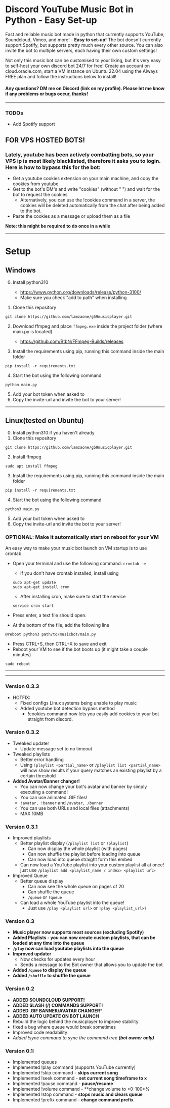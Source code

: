 # Discord YouTube Music Bot in Python - Easy Set-up
Fast and reliable music bot made in python that currently supports YouTube, Soundcloud, Vimeo, and more! - **Easy to set-up!**
The bot doesn't currently support Spotify, but supports pretty much every other source.
You can also invite the bot to multiple servers, each having their own custom settings!


Not only this music bot can be customised to your liking, but it's very easy to self-host your own discord bot 24/7 for free! Create an account on cloud.oracle.com, start a VM instance on Ubuntu 22.04 using the Always FREE plan and follow the instructions below to install!

#### Any questions? DM me on Discord (link on my profile). Please let me know if any problems or bugs occur, thanks! 

---
### TODOs
- Add Spotify support

## FOR VPS HOSTED BOTS!
### Lately, youtube has been actively combatting bots, so your VPS ip is most likely blacklisted, therefore it asks you to login. **Here is how to bypass this for the bot:**
- Get a youtube cookies extension on your main machine, and copy the cookies from youtube
- Get to the bot's DM's and write "cookies" (without " ") and wait for the bot to request the cookies
  - Alternatively, you can use the !cookies command in a server, the cookies will be deleted automatically from the chat after being added to the bot.
- Paste the cookies as a message or upload them as a file

**Note: this might be required to do once in a while**


---
# Setup

## Windows
0. Install python310
    - https://www.python.org/downloads/release/python-3100/
    - Make sure you check "add to path" when installing

1. Clone this repository 
```
git clone https://github.com/lamzaone/g59musicplayer.git
```

2. Download ffmpeg and place `ffmpeg.exe` inside the project folder (where main.py is located)
    - https://github.com/BtbN/FFmpeg-Builds/releases


3. Install the requirements using pip, running this command inside the main folder
```
pip install -r requirements.txt
```
4. Start the bot using the following command
```
python main.py
```
5. Add your bot token when asked to
6. Copy the invite-url and invite the bot to your server!

---
## Linux(tested on Ubuntu)

0. Install python310 if you haven't already
1. Clone this repository 
```
git clone https://github.com/lamzaone/g59musicplayer.git
```
2. Install ffmpeg
```
sudo apt install ffmpeg
```
3. Install the requirements using pip, running this command inside the main folder

```
pip install -r requirements.txt
```


4. Start the bot using the following command
```
python3 main.py
```
5. Add your bot token when asked to
6. Copy the invite-url and invite the bot to your server!


### OPTIONAL: Make it automatically start on reboot for your VM

An easy way to make your music bot launch on VM startup is to use crontab.
- Open your terminal and use the following command:  `crontab -e`
    - If you don't have crontab installed, install using

    ```
    sudo apt-get update
    sudo apt-get install cron
    ```

    - After installing cron, make sure to start the service

    ```
    service cron start
    ```

- Press enter, a text file should open.
- At the bottom of the file, add the following line

```
@reboot python3 path/to/musicbot/main.py
```

- Press CTRL+S, then CTRL+X to save and exit
- Reboot your VM to see if the bot boots up (it might take a couple minutes)
```
sudo reboot
```

---
---

### Version 0.3.3
- HOTFIX:
  - Fixed configs Linux systems being unable to play music
  - Added youtube bot detection bypass method
    - !cookies command now lets you easily add cookies to your bot straight from discord.
### Version 0.3.2
- Tweaked updater
  - Update message set to no timeout
- Tweaked playlists
  - Better error handling
  - Using `!playlist <partial_name>` or `/playlist list <partial_name>` will now show results if your query matches an existing playlist by a certain threshold
- **Added Avatar/Banner changer!**
  - You can now change your bot's avatar and banner by simply executing a command!
  - You can use animated .GIF files!
  - `!avatar, !banner` and `/avatar, /banner`
  - You can use both URLs and local files (attachments)
  - MAX 10MB
### Version 0.3.1
- Improved playlists
    - Better playlist display (`/playlist list` or `!playlist`)
        - Can now display the whole playlist (with pages)
        - Can now shuffle the playlist before loading into queue
        - Can now load into queue straight form this embed
    - Can now load a YouTube playlist into your custom playlist all at once! just use `/playlist add <playlist_name / index> <playlist url>`
- Improved Queue
    - Better queue display
        - Can now see the whole queue on pages of 20
        - Can shuffle the queue
        - `/queue` or `!queue`
    - Can load a whole YouTube playlist into the queue!
        - Just use `/play <playlist url>` or `!play <playlist_url>?`
### Version 0.3
- **Music player now supports most sources (excluding Spotify)**
- **Added Playlists - you can now create custom playlists, that can be loaded at any time into the queue**
- **`/play` now can load youtube playlists into the queue**
- **Improved updater**
    - Now checks for updates every hour
    - Sends a message to the Bot owner that allows you to update the bot
- **Added `/queue` to display the queue**
- **Added `/shuffle` to shuffle the queue**

### Version 0.2
- **ADDED SOUNDCLOUD SUPPORT!**
- **ADDED SLASH (/) COMMANDS SUPPORT!**
- **ADDED .GIF BANNER/AVATAR CHANGER***
- **ADDED AUTO UPDATE ON BOT LAUNCH**
- Rebuild the logic behind the musicplayer to improve stability
- fixed a bug where queue would break sometimes
- Improved code readability
- *Added !sync command to sync the command tree **(bot owner only)***

### Version 0.1:
- Implemented queues
- Implemented !play command (supports YouTube currently)
- Implemented !skip command - **skips current song**
- Implemented !seek command - **set current song timeframe to x**
- Implemented !pause command - **pause/resume**
- Implemented !volume command - **change volume to <0-100>%
- Implemented !stop command - **stops music and clears queue**
- Implemented !prefix command - **change command prefix**

